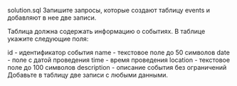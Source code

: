 solution.sql
Запишите запросы, которые создают таблицу events и добавляют в нее две записи.

Таблица должна содержать информацию о событиях. В таблице укажите следующие поля:

id - идентификатор события
name - текстовое поле до 50 символов
date - поле с датой проведения
time - время проведения
location - текстовое поле до 100 символов
description - описание события без ограничений
Добавьте в таблицу две записи с любыми данными.
